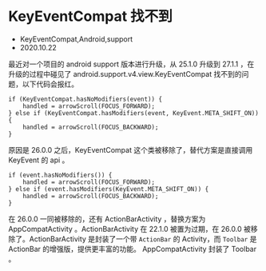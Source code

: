 # KeyEventCompat 找不到
- KeyEventCompat,Android,support
- 2020.10.22

最近对一个项目的 android support 版本进行升级，从 25.1.0 升级到 27.1.1 ，在升级的过程中碰见了 android.support.v4.view.KeyEventCompat 找不到的问题，以下代码会报红。


	if (KeyEventCompat.hasNoModifiers(event)) {
	    handled = arrowScroll(FOCUS_FORWARD);
	} else if (KeyEventCompat.hasModifiers(event, KeyEvent.META_SHIFT_ON)) {
	    handled = arrowScroll(FOCUS_BACKWARD);
	}

原因是 26.0.0 之后，KeyEventCompat 这个类被移除了，替代方案是直接调用 KeyEvent 的 api 。


	if (event.hasNoModifiers()) {
	    handled = arrowScroll(FOCUS_FORWARD);
	} else if (event.hasModifiers(KeyEvent.META_SHIFT_ON)) {
	    handled = arrowScroll(FOCUS_BACKWARD);
	}

在 26.0.0 一同被移除的，还有 ActionBarActivity ，替换方案为 AppCompatActivity 。ActionBarActivity 在 22.1.0 被置为过期，在 26.0.0 被移除了。ActionBarActivity 是封装了一个带 `ActionBar` 的 Activity，而 `Toolbar` 是 ActionBar 的增强版，提供更丰富的功能。 AppCompatActivity 封装了 Toolbar 。